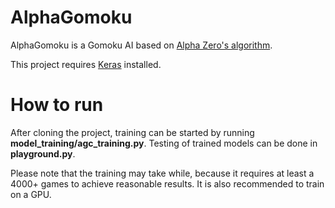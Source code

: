 # AlphaGomoku

AlphaGomoku is a Gomoku AI based on [Alpha Zero's algorithm](https://deepmind.com/blog/alphago-zero-learning-scratch/).

This project requires [Keras](https://keras.io/) installed. 

# How to run
After cloning the project, training can be started by running **model_training/agc_training.py**. 
Testing of trained models can be done in **playground.py**.

Please note that the training may take while, because it requires at least a 4000+ games to achieve reasonable results. It is also recommended to train on a GPU.
